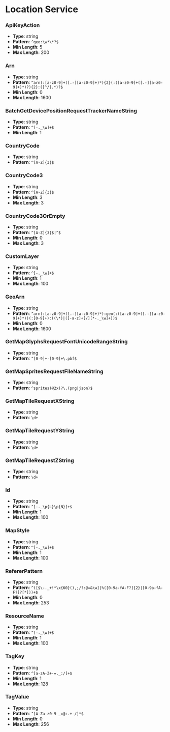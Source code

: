 # Location Service

### ApiKeyAction
- **Type**: string
- **Pattern**: `^geo:\w*\*?$`
- **Min Length**: 5
- **Max Length**: 200

### Arn
- **Type**: string
- **Pattern**: `^arn(:[a-z0-9]+([.-][a-z0-9]+)*){2}(:([a-z0-9]+([.-][a-z0-9]+)*)?){2}:([^/].*)?$`
- **Min Length**: 0
- **Max Length**: 1600

### BatchGetDevicePositionRequestTrackerNameString
- **Type**: string
- **Pattern**: `^[-._\w]+$`
- **Min Length**: 1

### CountryCode
- **Type**: string
- **Pattern**: `^[A-Z]{3}$`

### CountryCode3
- **Type**: string
- **Pattern**: `^[A-Z]{3}$`
- **Min Length**: 3
- **Max Length**: 3

### CountryCode3OrEmpty
- **Type**: string
- **Pattern**: `^[A-Z]{3}$|^$`
- **Min Length**: 0
- **Max Length**: 3

### CustomLayer
- **Type**: string
- **Pattern**: `^[-._\w]+$`
- **Min Length**: 1
- **Max Length**: 100

### GeoArn
- **Type**: string
- **Pattern**: `^arn(:[a-z0-9]+([.-][a-z0-9]+)*):geo(:([a-z0-9]+([.-][a-z0-9]+)*))(:[0-9]+):((\*)|([-a-z]+[/][*-._\w]+))$`
- **Min Length**: 0
- **Max Length**: 1600

### GetMapGlyphsRequestFontUnicodeRangeString
- **Type**: string
- **Pattern**: `^[0-9]+-[0-9]+\.pbf$`

### GetMapSpritesRequestFileNameString
- **Type**: string
- **Pattern**: `^sprites(@2x)?\.(png|json)$`

### GetMapTileRequestXString
- **Type**: string
- **Pattern**: `\d+`

### GetMapTileRequestYString
- **Type**: string
- **Pattern**: `\d+`

### GetMapTileRequestZString
- **Type**: string
- **Pattern**: `\d+`

### Id
- **Type**: string
- **Pattern**: `^[-._\p{L}\p{N}]+$`
- **Min Length**: 1
- **Max Length**: 100

### MapStyle
- **Type**: string
- **Pattern**: `^[-._\w]+$`
- **Min Length**: 1
- **Max Length**: 100

### RefererPattern
- **Type**: string
- **Pattern**: `^([$\-._+!*\x{60}(),;/?:@=&\w]|%([0-9a-fA-F?]{2}|[0-9a-fA-F?]?[*]))+$`
- **Min Length**: 0
- **Max Length**: 253

### ResourceName
- **Type**: string
- **Pattern**: `^[-._\w]+$`
- **Min Length**: 1
- **Max Length**: 100

### TagKey
- **Type**: string
- **Pattern**: `^[a-zA-Z+-=._:/]+$`
- **Min Length**: 1
- **Max Length**: 128

### TagValue
- **Type**: string
- **Pattern**: `^[A-Za-z0-9 _=@:.+-/]*$`
- **Min Length**: 0
- **Max Length**: 256

